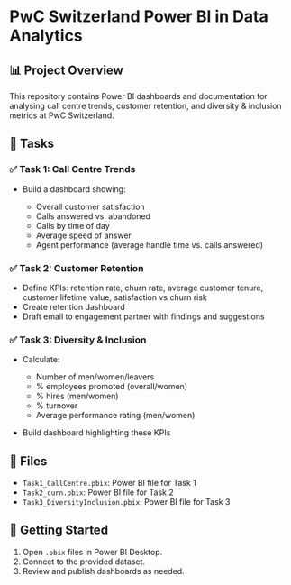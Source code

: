 # PwC Switzerland Power BI in Data Analytics

## 📊 Project Overview

This repository contains Power BI dashboards and documentation for analysing call centre trends, customer retention, and diversity & inclusion metrics at PwC Switzerland.

## 📝 Tasks

### ✅ Task 1: Call Centre Trends

* Build a dashboard showing:

  * Overall customer satisfaction
  * Calls answered vs. abandoned
  * Calls by time of day
  * Average speed of answer
  * Agent performance (average handle time vs. calls answered)

### ✅ Task 2: Customer Retention

* Define KPIs: retention rate, churn rate, average customer tenure, customer lifetime value, satisfaction vs churn risk
* Create retention dashboard
* Draft email to engagement partner with findings and suggestions

### ✅ Task 3: Diversity & Inclusion

* Calculate:

  * Number of men/women/leavers
  * % employees promoted (overall/women)
  * % hires (men/women)
  * % turnover
  * Average performance rating (men/women)
* Build dashboard highlighting these KPIs

## 📂 Files

* `Task1_CallCentre.pbix`: Power BI file for Task 1
* `Task2_curn.pbix`: Power BI file for Task 2
* `Task3_DiversityInclusion.pbix`: Power BI file for Task 3

## 🚀 Getting Started

1. Open `.pbix` files in Power BI Desktop.
2. Connect to the provided dataset.
3. Review and publish dashboards as needed.
